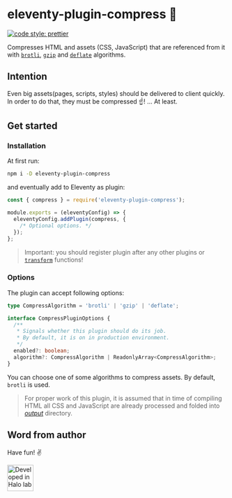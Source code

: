 # eleventy-plugin-compress 👜

[![code style: prettier](https://img.shields.io/badge/code_style-prettier-ff69b4.svg?style=flat-square)](https://github.com/prettier/prettier)

Compresses HTML and assets (CSS, JavaScript) that are referenced from it with [`brotli`](https://brotli.org), [`gzip`](http://www.gzip.org) and [`deflate`](https://en.wikipedia.org/wiki/Deflate) algorithms.

## Intention

Even big assets(pages, scripts, styles) should be delivered to client quickly. In order to do that, they must be compressed ☝️! ... At least.

## Get started

### Installation

At first run:

```sh
npm i -D eleventy-plugin-compress
```

and eventually add to Eleventy as plugin:

```js
const { compress } = require('eleventy-plugin-compress');

module.exports = (eleventyConfig) => {
  eleventyConfig.addPlugin(compress, {
    /* Optional options. */
  });
};
```

> Important: you should register plugin after any other plugins or [`transform`](https://www.11ty.dev/docs/config/#transforms) functions!

### Options

The plugin can accept following options:

```ts
type CompressAlgorithm = 'brotli' | 'gzip' | 'deflate';

interface CompressPluginOptions {
  /**
   * Signals whether this plugin should do its job.
   * By default, it is on in production environment.
   */
  enabled?: boolean;
  algorithm?: CompressAlgorithm | ReadonlyArray<CompressAlgorithm>;
}
```

You can choose one of some algorithms to compress assets. By default, `brotli` is used.

> For proper work of this plugin, it is assumed that in time of compiling HTML all CSS and JavaScript are already processed and folded into [_output_](https://www.11ty.dev/docs/config/#output-directory) directory.

## Word from author

Have fun! ✌️

<a href="https://www.halo-lab.com/?utm_source=github-brifinator-3000">
  <img src="https://api.halo-lab.com/wp-content/uploads/dev_halo.svg" alt="Developed in Halo lab" height="60">
</a>
